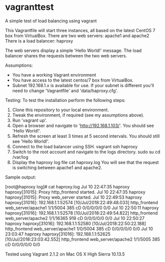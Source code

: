 # vagranttest
A simple test of load balancing using vagrant

This Vagrantfile will start three instances, all based on the latest CentOS 7 box from VirtualBox.
There are two web servers: apache1 and apache2
There is a load balancer: haproxy

The web servers display a simple 'Hello World!' message.
The load balancer shares the requests between the two web servers.

Assumptions:
- You have a working Vagrant environment
- You have access to the latest centos/7 box from VirtualBox.
- Subnet 192.168.1.x is available for use.
  If your subnet is different you'll need to change 'Vagrantfile' and 'data/haproxy.cfg'.

Testing:
To test the installation perform the following steps:

1. Clone this repository to your local environment.
2. Tweak the environment, if required (see my assumptions above).
3. Run 'vagrant up'.
4. Open a browser and navigate to 'http://192.168.1.103/'.
   You should see 'Hello World!'.
5. Refresh the screen at least 3 times at 5 second intervals.
   You should still see 'Hello World!'.
6. Connect to the load balancer using SSH.
   vagrant ssh haproxy
7. Switch to the root account and navigate to the logs directory.
   sudo su
   cd /var/log
8. Display the haproxy log file
   cat haproxy.log
   You will see that the request is switching between apache1 and apache2.

Sample output:

[root@haproxy log]# cat haproxy.log 
Jul 10 22:47:35 haproxy haproxy[31015]: Proxy http_frontend started.
Jul 10 22:47:35 haproxy haproxy[31015]: Proxy web_server started.
Jul 10 22:49:53 haproxy haproxy[31016]: 192.168.1.1:52574 [10/Jul/2018:22:49:48.033] http_frontend web_server/apache1 1/1/5004 385 cD 0/0/0/0/0 0/0
Jul 10 22:50:11 haproxy haproxy[31016]: 192.168.1.1:52578 [10/Jul/2018:22:49:54.822] http_frontend web_server/apache2 1/1/16365 919 cD 0/0/0/0/0 0/0
Jul 10 22:50:27 haproxy haproxy[31016]: 192.168.1.1:52580 [10/Jul/2018:22:50:22.188] http_frontend web_server/apache1 1/0/5004 385 cD 0/0/0/0/0 0/0
Jul 10 23:03:47 haproxy haproxy[31016]: 192.168.1.1:52625 [10/Jul/2018:23:03:42.552] http_frontend web_server/apache2 1/1/5005 385 cD 0/0/0/0/0 0/0

Tested using Vagrant 2.1.2 on Mac OS X High Sierra 10.13.5


